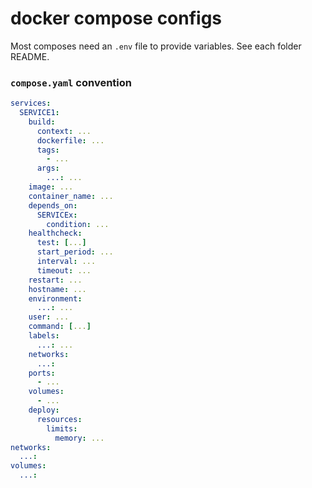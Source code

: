 # docker compose configs

Most composes need an `.env` file to provide variables. See each folder README.

### `compose.yaml` convention

```yaml
services:
  SERVICE1:
    build:
      context: ...
      dockerfile: ...
      tags:
        - ...
      args:
        ...: ...
    image: ...
    container_name: ...
    depends_on:
      SERVICEx:
        condition: ...
    healthcheck:
      test: [...]
      start_period: ...
      interval: ...
      timeout: ...
    restart: ...
    hostname: ...
    environment:
      ...: ...
    user: ...
    command: [...]
    labels:
      ...: ...
    networks:
      ...:
    ports:
      - ...
    volumes:
      - ...
    deploy:
      resources:
        limits:
          memory: ...
networks:
  ...:
volumes:
  ...:
```
